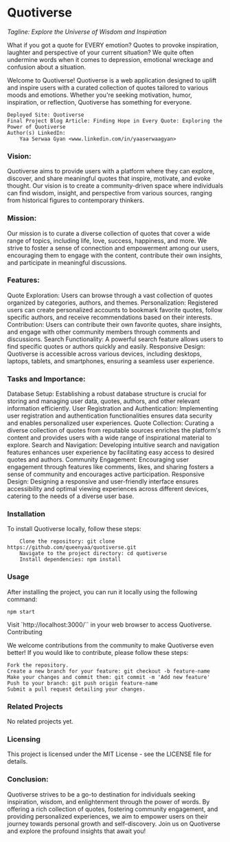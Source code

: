 # Quotiverse

*Tagline: Explore the Universe of Wisdom and Inspiration*

What if you got a quote for EVERY emotion? Quotes to provoke inspiration, laughter and perspective of your current situation? We quite often undermine words when it comes to depression, emotional wreckage and confusion about a situation. 

Welcome to Quotiverse! Quotiverse is a web application designed to uplift and inspire users with a curated collection of quotes tailored to various moods and emotions. Whether you're seeking motivation, humor, inspiration, or reflection, Quotiverse has something for everyone.

    Deployed Site: Quotiverse
    Final Project Blog Article: Finding Hope in Every Quote: Exploring the Power of Quotiverse
    Author(s) LinkedIn:
        Yaa Serwaa Gyan <www.linkedin.com/in/yaaserwaagyan>

### Vision:

Quotiverse aims to provide users with a platform where they can explore, discover, and share meaningful quotes that inspire, motivate, and evoke thought. Our vision is to create a community-driven space where individuals can find wisdom, insight, and perspective from various sources, ranging from historical figures to contemporary thinkers.

### Mission:

Our mission is to curate a diverse collection of quotes that cover a wide range of topics, including life, love, success, happiness, and more. We strive to foster a sense of connection and empowerment among our users, encouraging them to engage with the content, contribute their own insights, and participate in meaningful discussions.

### Features:

Quote Exploration: Users can browse through a vast collection of quotes organized by categories, authors, and themes.
Personalization: Registered users can create personalized accounts to bookmark favorite quotes, follow specific authors, and receive recommendations based on their interests.
Contribution: Users can contribute their own favorite quotes, share insights, and engage with other community members through comments and discussions.
Search Functionality: A powerful search feature allows users to find specific quotes or authors quickly and easily.
Responsive Design: Quotiverse is accessible across various devices, including desktops, laptops, tablets, and smartphones, ensuring a seamless user experience.

### Tasks and Importance:

Database Setup: Establishing a robust database structure is crucial for storing and managing user data, quotes, authors, and other relevant information efficiently.
User Registration and Authentication: Implementing user registration and authentication functionalities ensures data security and enables personalized user experiences.
Quote Collection: Curating a diverse collection of quotes from reputable sources enriches the platform's content and provides users with a wide range of inspirational material to explore.
Search and Navigation: Developing intuitive search and navigation features enhances user experience by facilitating easy access to desired quotes and authors.
Community Engagement: Encouraging user engagement through features like comments, likes, and sharing fosters a sense of community and encourages active participation.
Responsive Design: Designing a responsive and user-friendly interface ensures accessibility and optimal viewing experiences across different devices, catering to the needs of a diverse user base.

### Installation

To install Quotiverse locally, follow these steps:
```
    Clone the repository: git clone https://github.com/queenyaa/quotiverse.git
    Navigate to the project directory: cd quotiverse
    Install dependencies: npm install
```

### Usage

After installing the project, you can run it locally using the following command:

```
npm start
```


Visit `http://localhost:3000/`` in your web browser to access Quotiverse.
Contributing

We welcome contributions from the community to make Quotiverse even better! If you would like to contribute, please follow these steps:

    Fork the repository.
    Create a new branch for your feature: git checkout -b feature-name
    Make your changes and commit them: git commit -m 'Add new feature'
    Push to your branch: git push origin feature-name
    Submit a pull request detailing your changes.

### Related Projects

No related projects yet.

### Licensing

This project is licensed under the MIT License - see the LICENSE file for details.

### Conclusion:

Quotiverse strives to be a go-to destination for individuals seeking inspiration, wisdom, and enlightenment through the power of words. By offering a rich collection of quotes, fostering community engagement, and providing personalized experiences, we aim to empower users on their journey towards personal growth and self-discovery. Join us on Quotiverse and explore the profound insights that await you!